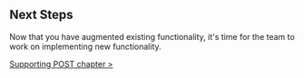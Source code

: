 ## Next Steps

Now that you have augmented existing functionality, it's time for the team to work on implementing new functionality.

[Supporting POST chapter >](./SS_API_IMPERATIVE_POST.md)